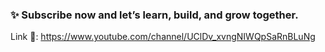 ### ✨ Subscribe now and let’s learn, build, and grow together.

Link 🔗: https://www.youtube.com/channel/UClDv_xvngNIWQpSaRnBLuNg
